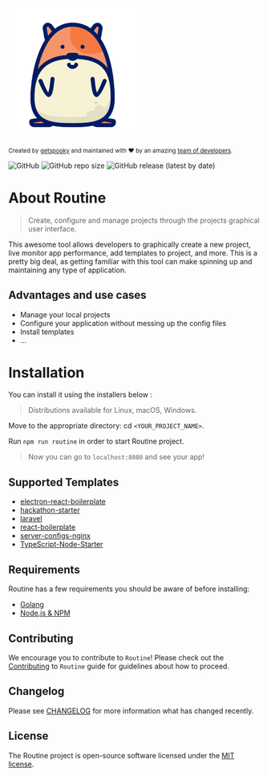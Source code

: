 <img src="public/logo256.png">

<sub>Created by <a href="https://github.com/getspooky">getspooky</a> and maintained with ❤️ by an amazing <a href="https://github.com/routine/routine/graphs/contributors">team of developers</a>.</sub>

![GitHub](https://img.shields.io/github/license/Routine-App/Routine?style=for-the-badge)
![GitHub repo size](https://img.shields.io/github/repo-size/Routine-App/Routine?style=for-the-badge)
![GitHub release (latest by date)](https://img.shields.io/github/v/release/Routine-App/Routine?style=for-the-badge)

# About Routine

> Create, configure and manage projects through the projects graphical user interface.

This awesome tool allows developers to graphically create a new project, live monitor app performance, add templates to project, and more. This is a pretty big deal, as getting familiar with this tool can make spinning up and maintaining any type of application.

## Advantages and use cases

- Manage your local projects
- Configure your application without messing up the config files
- Install templates
- ...

# Installation

You can install it using the installers below :

> Distributions available for Linux, macOS, Windows.

Move to the appropriate directory: cd `<YOUR_PROJECT_NAME>`.

Run `npm run routine` in order to start Routine project.

> Now you can go to `localhost:8080` and see your app!

## Supported Templates

- [electron-react-boilerplate](https://github.com/electron-react-boilerplate/electron-react-boilerplate)
- [hackathon-starter](https://github.com/sahat/hackathon-starter)
- [laravel](https://github.com/laravel/laravel)
- [react-boilerplate](https://github.com/react-boilerplate/react-boilerplate)
- [server-configs-nginx](https://github.com/h5bp/server-configs-nginx)
- [TypeScript-Node-Starter](https://github.com/Microsoft/TypeScript-Node-Starter)

## Requirements

Routine has a few requirements you should be aware of before installing:

- [Golang](https://golang.org/)
- [Node.js & NPM](https://nodejs.org/en/download/)

## Contributing

We encourage you to contribute to `Routine`! Please check out the [Contributing](/Contributing.md) to `Routine` guide for guidelines about how to proceed.

## Changelog

Please see [CHANGELOG](CHANGELOG.md) for more information what has changed recently.

## License

The Routine project is open-source software licensed under the [MIT license](https://opensource.org/licenses/MIT).
